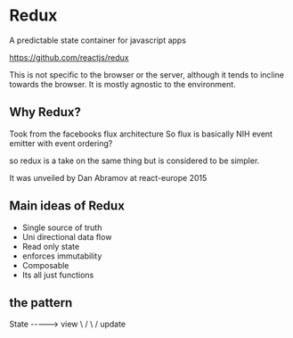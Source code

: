 # Redux

A predictable state container for javascript apps

https://github.com/reactjs/redux

This is not specific to the browser or the server, although it tends to incline towards the browser. It is mostly agnostic to the environment.

## Why Redux?
Took from the facebooks flux architecture
So flux is basically NIH event emitter with event ordering?

so redux is a take on the same thing but is considered to be simpler.

It was unveiled by Dan Abramov at react-europe 2015

## Main ideas of Redux
* Single source of truth
* Uni directional data flow
* Read only state
* enforces immutability
* Composable
* Its all just functions

## the pattern

State  -----> view
  \           /
    \       /
     update
